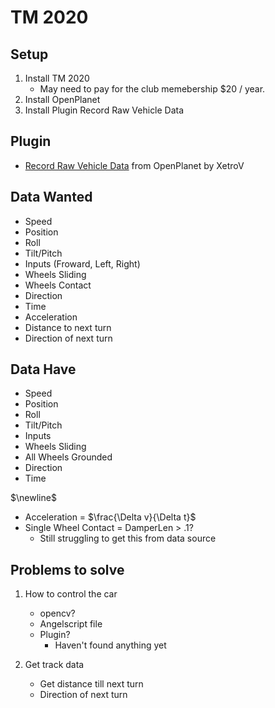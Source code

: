 # TM 2020

## Setup
1. Install TM 2020
	- May need to pay for the club memebership $20 / year.
2. Install OpenPlanet
3. Install Plugin Record Raw Vehicle Data
## Plugin
- [Record Raw Vehicle Data](https://openplanet.dev/plugin/recordrawvehicledata) from OpenPlanet by XetroV

## Data Wanted

- Speed
- Position
- Roll
- Tilt/Pitch
- Inputs (Froward, Left, Right)
- Wheels Sliding
- Wheels Contact
- Direction
- Time
- Acceleration
- Distance to next turn
- Direction of next turn

## Data Have

- Speed
- Position
- Roll
- Tilt/Pitch
- Inputs
- Wheels Sliding
- All Wheels Grounded
- Direction
- Time

$\newline$
- Acceleration = $\frac{\Delta v}{\Delta t}$
- Single Wheel Contact = DamperLen > .1?
	- Still struggling to get this from data source


## Problems to solve
1. How to control the car
	- opencv?
	- Angelscript file
	- Plugin?
		- Haven't found anything yet

2. Get track data
	- Get distance till next turn
	- Direction of next turn